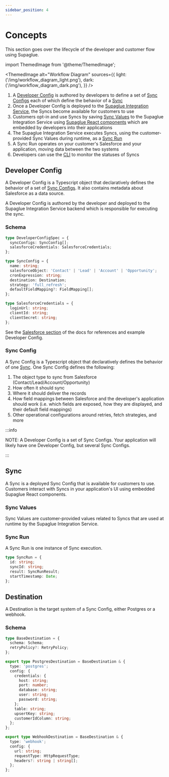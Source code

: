 ```yaml
---
sidebar_position: 4
---
```


# Concepts

This section goes over the lifecycle of the developer and customer flow using Supaglue.

import ThemedImage from '@theme/ThemedImage';

<ThemedImage
alt="Workflow Diagram"
sources={{
    light: ('/img/workflow_diagram_light.png'),
    dark: ('/img/workflow_diagram_dark.png'),
  }}
/>

1. A [Developer Config](#developer_config) is authored by developers to define a set of [Sync Configs](#sync-config) each of which define the behavior of a [Sync](#sync)
2. Once a Developer Config is deployed to the [Supaglue Integration Service](/architecture), the Syncs become available for customers to use
3. Customers opt-in and use Syncs by saving [Sync Values](#sync-values) to the Supaglue Integration Service using [Supaglue React components](/react-components) which are embedded by developers into their applications
4. The Supaglue Integration Service executes Syncs, using the customer-provided Sync Values during runtime, as a [Sync Run](#sync-run)
5. A Sync Run operates on your customer's Salesforce and your application, moving data between the two systems
6. Developers can use the [CLI](/cli) to monitor the statuses of Syncs

## Developer Config

A Developer Config is a Typescript object that declaratively defines the behavior of a set of [Sync Configs](#sync-config). It also contains metadata about Salesforce as a data source.

A Developer Config is authored by the developer and deployed to the Supaglue Integration Service backend which is responsible for executing the sync.

### Schema

```typescript
type DeveloperConfigSpec = {
  syncConfigs: SyncConfig[];
  salesforceCredentials: SalesforceCredentials;
};

type SyncConfig = {
  name: string;
  salesforceObject: 'Contact' | 'Lead' | 'Account' | 'Opportunity';
  cronExpression: string;
  destination: Destination;
  strategy: 'full_refresh';
  defaultFieldMapping?: FieldMapping[];
};

type SalesforceCredentials = {
  loginUrl: string;
  clientId: string;
  clientSecret: string;
};
```

See the [Salesforce section](/config_sdk) of the docs for references and example Developer Config.

### Sync Config

A Sync Config is a Typescript object that declaratively defines the behavior of one [Sync](#sync). One Sync Config defines the following:

1. The object type to sync from Salesforce (Contact/Lead/Account/Opportunity)
2. How often it should sync
3. Where it should deliver the records
4. How field mappings between Salesforce and the developer's application should work (i.e. which fields are exposed, how they are displayed, and their default field mappings)
5. Other operational configurations around retries, fetch strategies, and more

:::info

NOTE: A Developer Config is a set of Sync Configs. Your application will likely have one Developer Config, but several Sync Configs.

:::

## Sync

A Sync is a deployed Sync Config that is available for customers to use. Customers interact with Syncs in your application's UI using embedded Supaglue React components.

### Sync Values

Sync Values are customer-provided values related to Syncs that are used at runtime by the Supaglue Integration Service.

### Sync Run

A Sync Run is one instance of Sync execution.

```typescript
type SyncRun = {
  id: string;
  syncId: string;
  result: SyncRunResult;
  startTimestamp: Date;
};
```

## Destination

A Destination is the target system of a Sync Config, either Postgres or a webhook.

### Schema

```typescript
type BaseDestination = {
  schema: Schema;
  retryPolicy?: RetryPolicy;
};
```

```typescript
export type PostgresDestination = BaseDestination & {
  type: 'postgres';
  config: {
    credentials: {
      host: string;
      port: number;
      database: string;
      user: string;
      password: string;
    };
    table: string;
    upsertKey: string;
    customerIdColumn: string;
  };
};
```

```typescript
export type WebhookDestination = BaseDestination & {
  type: 'webhook';
  config: {
    url: string;
    requestType: HttpRequestType;
    headers?: string | string[];
  };
};
```
